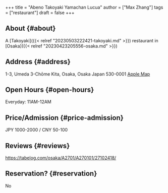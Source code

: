 +++
title = "Abeno Takoyaki Yamachan Lucua"
author = ["Max Zhang"]
tags = ["restaurant"]
draft = false
+++

## About {#about}

A [Takoyaki]({{< relref "20230503222421-takoyaki.md" >}}) restaurant in [Osaka]({{< relref "20230423205556-osaka.md" >}})


## Address {#address}

1-3, Umeda 3-Chōme
Kita, Osaka, Osaka
Japan 530-0001
[Apple Map](https://guides.apple.com/?ug=CgVPc2FrYRINCK5NEJzU8dP1xIzFERINCK5NEKCt0bnJmcmiKhINCK5NEKGar8yQo4iHShIOCK5NEMWt4%2BeUrL7n2AESDgiuTRC77drgrtWr2OgBEg4Irk0QtbC5uZyvo5rSARINCK5NENvThaSs9tTMfRINCK5NEMPD9f2pzpyuQhIOCK5NELq0hNK1%2F83Y%2FwESDgiuTRCQtaL6tKyfr%2BoBEg4Irk0QkKXInLHbkK3uARINCK5NEOzs5MeTtoq0MBIOCK5NENWBgeTvwYLWwAE%3D)


## Open Hours {#open-hours}

Everyday: 11AM-12AM


## Price/Admission {#price-admission}

JPY 1000-2000 / CNY 50-100


## Reviews {#reviews}

<https://tabelog.com/osaka/A2701/A270101/27102418/>


## Reservation? {#reservation}

No
